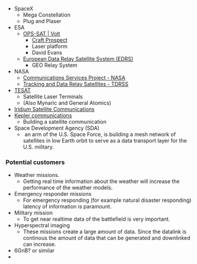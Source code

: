 - SpaceX
	- Mega Constellation
	- Plug and Plaser
- ESA
	- [OPS-SAT | Volt](https://opssat.esa.int/volt/)
		- [Craft Prospect](https://www.craftprospect.com/)
		- Laser platform
		- David Evans
	- [European Data Relay Satellite System (EDRS)](https://connectivity.esa.int/european-data-relay-satellite-system-edrs-overview)
		- GEO Relay System
- NASA
	- [Communications Services Project - NASA](https://www.nasa.gov/directorates/somd/space-communications-navigation-program/communications-services-project/)
	- [Tracking and Data Relay Satellites - TDRSS](https://www.nasa.gov/mission/tracking-and-data-relay-satellites/)
- [TESAT](https://www.tesat.de/products)
	- Satellite Laser Terminals
	- (Also Mynaric and General Atomics)
- [Iridium Satellite Communications ](https://www.iridium.com/)
- [Kepler communications](https://kepler.space/)
	- Building a satellite communication 
- Space Development Agency (SDA)
	-  an arm of the U.S. Space Force, is building a mesh network of satellites in low Earth orbit to serve as a data transport layer for the U.S. military.
### Potential customers


- Weather missions.
	- Getting real time information about the weather will increase the performance of the weather models. 
- Emergency responder missions
	- For emergency responding (for example natural disaster responding) latency of information is paramount. 
- Military mission 
	- To get near realtime data of the battlefield is very important. 
- Hyperspectral imaging 
	- These missions create a large amount of data. Since the datalink is continous the amount of data that can be generated and downlinked can increase. 
- 6GnB? or similar
- 
